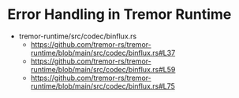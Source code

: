 # Error Handling in Tremor Runtime



- tremor-runtime/src/codec/binflux.rs
  - https://github.com/tremor-rs/tremor-runtime/blob/main/src/codec/binflux.rs#L37
  - https://github.com/tremor-rs/tremor-runtime/blob/main/src/codec/binflux.rs#L59
  - https://github.com/tremor-rs/tremor-runtime/blob/main/src/codec/binflux.rs#L75

